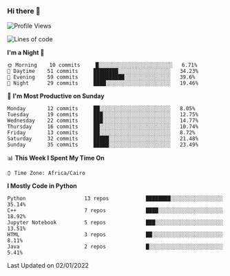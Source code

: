 ### Hi there 👋

<!--
**AMR-KELEG/AMR-KELEG** is a ✨ _special_ ✨ repository because its `README.md` (this file) appears on your GitHub profile.

Here are some ideas to get you started:

- 🔭 I’m currently working on ...
- 🌱 I’m currently learning ...
- 👯 I’m looking to collaborate on ...
- 🤔 I’m looking for help with ...
- 💬 Ask me about ...
- 📫 How to reach me: ...
- 😄 Pronouns: ...
- ⚡ Fun fact: ...
-->

<!--START_SECTION:waka-->
![Profile Views](http://img.shields.io/badge/Profile%20Views-2-blue)

![Lines of code](https://img.shields.io/badge/From%20Hello%20World%20I%27ve%20Written-3%20Million%20lines%20of%20code-blue)

**I'm a Night 🦉** 

```text
🌞 Morning    10 commits     █░░░░░░░░░░░░░░░░░░░░░░░░   6.71% 
🌆 Daytime    51 commits     ████████░░░░░░░░░░░░░░░░░   34.23% 
🌃 Evening    59 commits     ██████████░░░░░░░░░░░░░░░   39.6% 
🌙 Night      29 commits     ████░░░░░░░░░░░░░░░░░░░░░   19.46%

```
📅 **I'm Most Productive on Sunday** 

```text
Monday       12 commits     ██░░░░░░░░░░░░░░░░░░░░░░░   8.05% 
Tuesday      19 commits     ███░░░░░░░░░░░░░░░░░░░░░░   12.75% 
Wednesday    22 commits     ███░░░░░░░░░░░░░░░░░░░░░░   14.77% 
Thursday     16 commits     ██░░░░░░░░░░░░░░░░░░░░░░░   10.74% 
Friday       13 commits     ██░░░░░░░░░░░░░░░░░░░░░░░   8.72% 
Saturday     32 commits     █████░░░░░░░░░░░░░░░░░░░░   21.48% 
Sunday       35 commits     █████░░░░░░░░░░░░░░░░░░░░   23.49%

```


📊 **This Week I Spent My Time On** 

```text
⌚︎ Time Zone: Africa/Cairo

```

**I Mostly Code in Python** 

```text
Python                   13 repos            ████████░░░░░░░░░░░░░░░░░   35.14% 
C++                      7 repos             ████░░░░░░░░░░░░░░░░░░░░░   18.92% 
Jupyter Notebook         5 repos             ███░░░░░░░░░░░░░░░░░░░░░░   13.51% 
HTML                     3 repos             ██░░░░░░░░░░░░░░░░░░░░░░░   8.11% 
Java                     2 repos             █░░░░░░░░░░░░░░░░░░░░░░░░   5.41%

```



 Last Updated on 02/01/2022
<!--END_SECTION:waka-->
